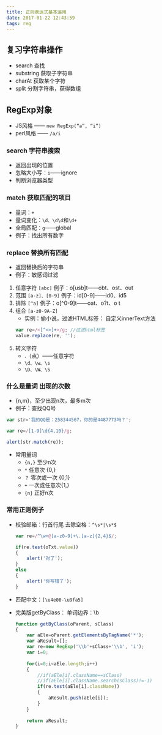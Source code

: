 ```yaml
---
title: 正则表达式基本运用
date: 2017-01-22 12:43:59
tags: reg
---
```


## 复习字符串操作 ##
- search			查找
- substring		获取子字符串
- charAt			获取某个字符
- split			分割字符串，获得数组

## RegExp对象 ##
- JS风格 —— `new RegExp(“a”, “i”)`
- perl风格 —— `/a/i`

### search 字符串搜索 ###
- 返回出现的位置  
- 忽略大小写：`i`——ignore  
- 判断浏览器类型  

### match 获取匹配的项目 ###
- 量词：`+`
- 量词变化：`\d、\d\d`和`\d+`  
- 全局匹配：`g`——global  
- 例子：找出所有数字  

### replace 替换所有匹配 ###
- 返回替换后的字符串
- 例子：敏感词过滤

1. 任意字符 `[abc]`
例子：o[usb]t——obt、ost、out
2. 范围 `[a-z]、[0-9]`
例子：id[0-9]——id0、id5
3. 排除 `[^a]`
例子：o[^0-9]t——oat、o?t、o t
4. 组合 `[a-z0-9A-Z]`
    - 实例：偷小说，过滤HTML标签： 自定义innerText方法
    ```js
    var re=/<[^<>]+>/g; //过滤html标签
    value.replace(re, '');
    ```
5. 转义字符
    - .（点）——任意字符
    - `\d、\w、\s`
    - `\D、\W、\S`

### 什么是量词 出现的次数 ###
- {n,m}，至少出现n次，最多m次
- 例子：查找QQ号
```js
var str='我的QQ是：258344567，你的是4487773吗？';

var re=/[1-9]\d{4,10}/g;

alert(str.match(re));
```
- 常用量词
    - `{n,}`	至少n次
    - `*`		任意次	{0,}
    - `？`	    零次或一次	{0,1}
    - `+`	    一次或任意次{1,}
    - `{n}`	    正好n次

### 常用正则例子 ###
- 校验邮箱：行首行尾 去除空格：`^\s*|\s*$`

    ```js
    var re=/^\w+@[a-z0-9]+\.[a-z]{2,4}$/;
    
    if(re.test(oTxt.value))
    {
        alert('对了');
    }
    else
    {
        alert('你写错了');
    }
    ```
- 匹配中文：`[\u4e00-\u9fa5]`
- 完美版getByClass： 单词边界：\b

    ```js
    function getByClass(oParent, sClass)
    {
        var aEle=oParent.getElementsByTagName('*');
        var aResult=[];
        var re=new RegExp('\\b'+sClass+'\\b', 'i');
        var i=0;
        
        for(i=0;i<aEle.length;i++)
        {
            //if(aEle[i].className==sClass)
            //if(aEle[i].className.search(sClass)!=-1)
            if(re.test(aEle[i].className))
            {
                aResult.push(aEle[i]);
            }
        }
        
        return aResult;
    }
    ```